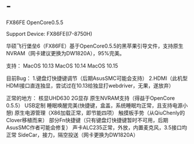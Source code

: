 # -
FX86FE OpenCore0.5.5

Support Device: FX86FE(I7-8750H)

华硕飞行堡垒6（FX86FE）基于OpenCore0.5.5的黑苹果引导文件，支持原生NVRAM（网卡建议更换为DW1820A），95%完美。

支持：
    MacOS 10.13
    MacOS 10.14
    MacOS 10.15

目前Bug：
    1.键盘灯快捷键调节（后期AsusSMC可能会支持）
    2.HDMI（此机型HDMI接口直连独显，尝试过在10.13给独显打webdriver，无果，遂放弃）

正常的地方：
    核显UHD630 2G显存
    原生NVRAM支持（得益于OpenCore 0.5.5）
    USB定制
    睡眠唤醒完美(快捷键，盒盖，系统睡眠均正常，且支持电源小憩)
    原生电源管理（X86加载正常，即节能四项）
    触摸板手势（从QiuChenly的Clover移植而来）
    部分Fn快捷键（只有键盘灯快捷键暂时不可用，后期AsusSMC作者可能会修复）
    声卡ALC235正常，外放，内置麦克风，3.5接口均正常
    SideCar，接力，隔空投送（网卡更换为DW1820A）



